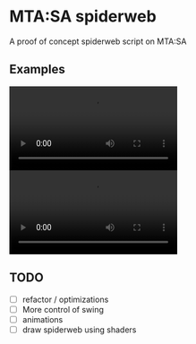 # MTA:SA spiderweb

A proof of concept spiderweb script on MTA:SA

## Examples
![Example 1](./examples/spiderweb-0.1.0-1.mp4)
![Example 2](./examples/spiderweb-0.1.0-2.mp4)

## TODO
- [ ] refactor / optimizations
- [ ] More control of swing
- [ ] animations
- [ ] draw spiderweb using shaders
